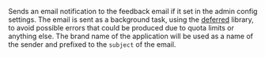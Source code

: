 Sends an email notification to the feedback email if it set in the admin config settings. The email is sent as a background task, using the [deferred](https://developers.google.com/appengine/articles/deferred) library, to avoid possible errors that could be produced due to quota limits or anything else. The brand name of the application will be used as a name of the sender and prefixed to the `subject` of the email.
